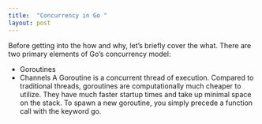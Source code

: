 ```yaml
---
title:  "Concurrency in Go "
layout: post
---
```


Before getting into the how and why, let’s briefly cover the what. There are two primary elements of Go’s concurrency model:

* Goroutines
* Channels
A Goroutine is a concurrent thread of execution. Compared to traditional threads, goroutines are computationally much cheaper to utilize. They have much faster startup times and take up minimal space on the stack. To spawn a new goroutine, you simply precede a function call with the keyword go.
